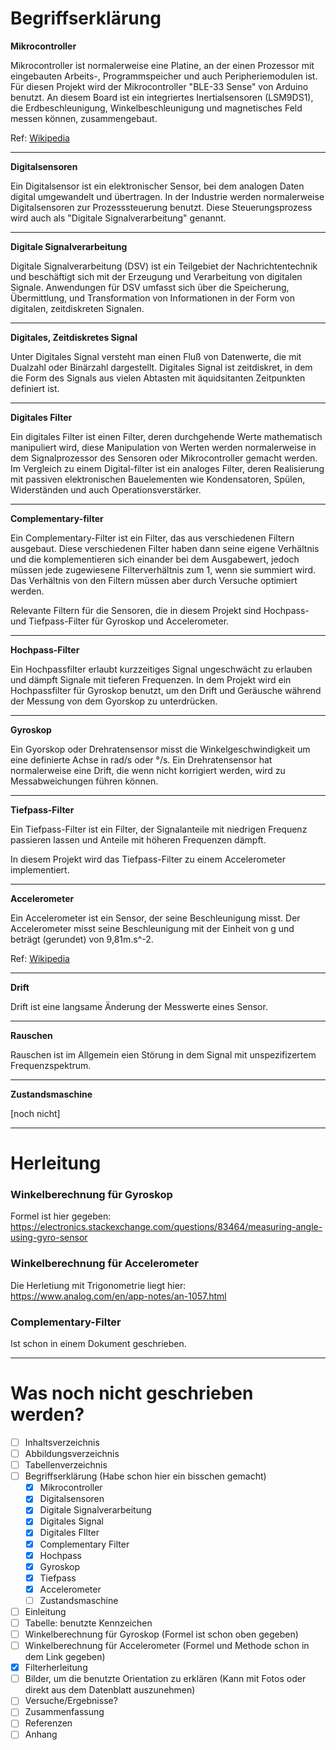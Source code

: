 
# Begriffserklärung

**Mikrocontroller**

Mikrocontroller ist normalerweise eine Platine, an der einen Prozessor mit eingebauten Arbeits-, Programmspeicher und auch Peripheriemodulen ist. Für diesen Projekt wird der Mikrocontroller "BLE-33 Sense" von Arduino benutzt. An diesem Board ist ein integriertes Inertialsensoren (LSM9DS1), die Erdbeschleunigung, Winkelbeschleunigung und magnetisches Feld messen können, zusammengebaut.  

Ref: [Wikipedia](https://de.wikipedia.org/wiki/Mikrocontroller)

--- 
**Digitalsensoren**

Ein Digitalsensor ist ein elektronischer Sensor, bei dem analogen Daten digital umgewandelt und übertragen. In der Industrie werden normalerweise Digitalsensoren zur Prozesssteuerung benutzt. Diese Steuerungsprozess wird auch als "Digitale Signalverarbeitung" genannt.

---
**Digitale Signalverarbeitung**

Digitale Signalverarbeitung (DSV) ist ein Teilgebiet der Nachrichtentechnik und beschäftigt sich mit der Erzeugung und Verarbeitung von digitalen Signale. Anwendungen für DSV umfasst sich über die Speicherung, Übermittlung, und Transformation von Informationen in der Form von digitalen, zeitdiskreten Signalen.

---
**Digitales, Zeitdiskretes Signal**

Unter Digitales Signal versteht man einen Fluß von Datenwerte, die mit Dualzahl oder Binärzahl dargestellt. Digitales Signal ist zeitdiskret, in dem die Form des Signals aus vielen Abtasten mit äquidsitanten Zeitpunkten definiert ist. 

---
**Digitales Filter**

Ein digitales Filter ist einen Filter, deren durchgehende Werte mathematisch manipuliert wird, diese Manipulation von Werten werden normalerweise in dem Signalprozessor des Sensoren oder Mikrocontroller gemacht werden. Im Vergleich zu einem Digital-filter ist ein analoges Filter, deren Realisierung mit passiven elektronischen Bauelementen wie Kondensatoren, Spülen, Widerständen und auch Operationsverstärker. 

---
**Complementary-filter**

Ein Complementary-Filter ist ein Filter, das aus verschiedenen Filtern ausgebaut. Diese verschiedenen Filter haben dann seine eigene Verhältnis und die komplementieren sich einander bei dem Ausgabewert, jedoch müssen jede zugewiesene Filterverhältnis zum 1, wenn sie summiert wird. Das Verhältnis von den Filtern müssen aber durch Versuche optimiert werden. 

Relevante Filtern für die Sensoren, die in diesem Projekt sind Hochpass- und Tiefpass-Filter für Gyroskop und Accelerometer. 

---
**Hochpass-Filter**

Ein Hochpassfilter erlaubt kurzzeitiges Signal ungeschwächt zu erlauben und dämpft Signale mit tieferen Frequenzen. In dem Projekt wird ein Hochpassfilter für Gyroskop benutzt, um den Drift und Geräusche während der Messung von dem Gyorskop zu unterdrücken. 

---
**Gyroskop**

Ein Gyorskop oder Drehratensensor misst die Winkelgeschwindigkeit um eine definierte Achse in rad/s oder °/s. Ein Drehratensensor hat normalerweise eine Drift, die wenn nicht korrigiert werden, wird zu Messabweichungen führen können. 

---
**Tiefpass-Filter**

Ein Tiefpass-Filter ist ein Filter, der Signalanteile mit niedrigen Frequenz passieren lassen und Anteile mit höheren Frequenzen dämpft. 

In diesem Projekt wird das Tiefpass-Filter zu einem Accelerometer implementiert. 

---
**Accelerometer**

Ein Accelerometer ist ein Sensor, der seine Beschleunigung misst. Der Accelerometer misst seine Beschleunigung mit der Einheit von g und beträgt (gerundet) von 9,81m.s^-2. 

Ref: [Wikipedia](https://de.wikipedia.org/wiki/Beschleunigungssensor)

---
**Drift**

Drift ist eine langsame Änderung der Messwerte eines Sensor. 

---
**Rauschen**

Rauschen ist im Allgemein eien Störung in dem Signal mit unspezifizertem Frequenzspektrum.

--- 
**Zustandsmaschine**

[noch nicht]

---
# Herleitung

### Winkelberechnung für Gyroskop
Formel ist hier gegeben: https://electronics.stackexchange.com/questions/83464/measuring-angle-using-gyro-sensor

### Winkelberechnung für Accelerometer
Die Herletiung mit Trigonometrie liegt hier: https://www.analog.com/en/app-notes/an-1057.html

### Complementary-Filter
Ist schon in einem Dokument geschrieben.

---
# Was noch nicht geschrieben werden? 

- [ ] Inhaltsverzeichnis
- [ ] Abbildungsverzeichnis
- [ ] Tabellenverzeichnis
- [ ] Begriffserklärung (Habe schon hier ein bisschen gemacht)
  - [X] Mikrocontroller
  - [X] Digitalsensoren
  - [X] Digitale Signalverarbeitung
  - [X] Digitales Signal
  - [X] Digitales FIlter
  - [X] Complementary Filter
  - [X] Hochpass
  - [X] Gyroskop
  - [X] Tiefpass
  - [X] Accelerometer
  - [ ] Zustandsmaschine
- [ ] Einleitung
- [ ] Tabelle: benutzte Kennzeichen
- [ ] Winkelberechnung für Gyroskop (Formel ist schon oben gegeben)
- [ ] Winkelberechnung für Accelerometer (Formel und Methode schon in dem Link gegeben)
- [x] Filterherleitung
- [ ] Bilder, um die benutzte Orientation zu erklären (Kann mit Fotos oder direkt aus dem Datenblatt auszunehmen)
- [ ] Versuche/Ergebnisse?
- [ ] Zusammenfassung
- [ ] Referenzen
- [ ] Anhang
